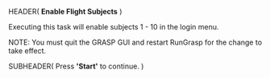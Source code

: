 HEADER( __Enable Flight Subjects__ )

Executing this task will enable subjects 1 - 10 in the login menu.

NOTE: You must quit the GRASP GUI and restart RunGrasp for the change to take effect.
 
SUBHEADER( Press __'Start'__ to continue. )

